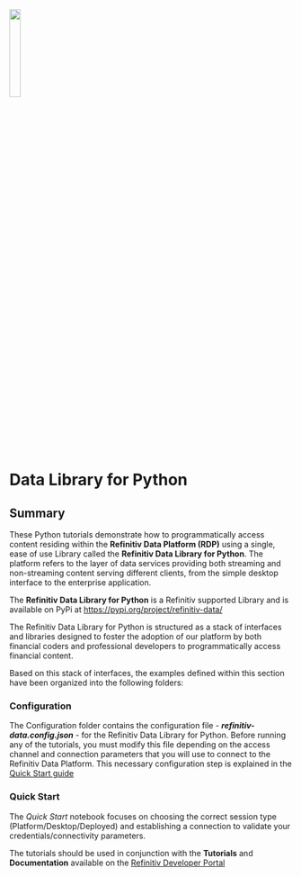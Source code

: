 <img src="../files/refinitiv.png" width="20%" style="vertical-align: top;">

# Data Library for Python

## Summary  

These Python tutorials demonstrate how to programmatically access content residing within the **Refinitiv Data Platform (RDP)** using a single, ease of use Library called the **Refinitiv Data Library for Python**.  The platform refers to the layer of data services providing both streaming and non-streaming content serving different clients, from the simple desktop interface to the enterprise application. 

The **Refinitiv Data Library for Python** is a Refinitiv supported Library and is available on PyPi at https://pypi.org/project/refinitiv-data/

The Refinitiv Data Library for Python is structured as a stack of interfaces and libraries designed to foster the adoption of our platform by both financial coders and professional developers to programmatically access financial content.    
  
Based on this stack of interfaces, the examples defined within this section have been organized into the following folders:

### **Configuration**

The Configuration folder contains the configuration file - ***refinitiv-data.config.json*** - for the Refinitiv Data Library for Python. Before running any of the tutorials, you must modify this file depending on the access channel and connection parameters that you will use to connect to the Refinitiv Data Platform. This necessary configuration step is explained in the [Quick Start guide](https://developers.refinitiv.com/en/api-catalog/refinitiv-data-platform/refinitiv-data-library-for-python/quick-start)

### **Quick Start**

The *Quick Start* notebook focuses on choosing the correct session type (Platform/Desktop/Deployed) and establishing a connection to validate your credentials/connectivity parameters.

The tutorials should be used in conjunction with the **Tutorials** and **Documentation** available on the [Refinitiv Developer Portal](https://developers.refinitiv.com/en/api-catalog/refinitiv-data-platform/refinitiv-data-library-for-python)
